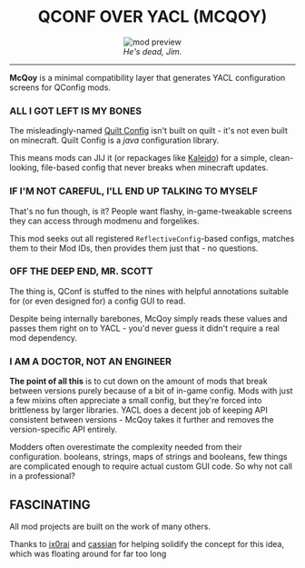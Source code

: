 <!--suppress HtmlDeprecatedTag, XmlDeprecatedElement -->
<center>
<h1>QCONF OVER YACL (MCQOY)</h1>
</center>

<center><img alt="mod preview" src="https://upload.wikimedia.org/wikipedia/commons/9/90/DeForest_Kelley%2C_Dr._McCoy%2C_Star_Trek.jpg"/></center>

<center>
<i>He's dead, Jim.</i> 
</center>

---

**McQoy** is a minimal compatibility layer that generates YACL configuration screens for QConfig mods.

### ALL I GOT LEFT IS MY BONES

The misleadingly-named [Quilt Config](https://github.com/QuiltMC/quilt-config) isn't built on quilt - it's not even built on minecraft. Quilt Config is a _java_ configuration library.

This means mods can JIJ it (or repackages like [Kaleido](https://github.com/sisby-folk/kaleido-config)) for a simple, clean-looking, file-based config that never breaks when minecraft updates.

### IF I'M NOT CAREFUL, I'LL END UP TALKING TO MYSELF

That's no fun though, is it? People want flashy, in-game-tweakable screens they can access through modmenu and forgelikes.

This mod seeks out all registered `ReflectiveConfig`-based configs, matches them to their Mod IDs, then provides them just that - no questions. 

### OFF THE DEEP END, MR. SCOTT

The thing is, QConf is stuffed to the nines with helpful annotations suitable for (or even designed for) a config GUI to read.

Despite being internally barebones, McQoy simply reads these values and passes them right on to YACL - you'd never guess it didn't require a real mod dependency.

### I AM A DOCTOR, NOT AN ENGINEER

**The point of all this** is to cut down on the amount of mods that break between versions purely because of a bit of in-game config. Mods with just a few mixins often appreciate a small config, but they're forced into brittleness by larger libraries. YACL does a decent job of keeping API consistent between versions - McQoy takes it further and removes the version-specific API entirely. 

Modders often overestimate the complexity needed from their configuration. booleans, strings, maps of strings and booleans, few things are complicated enough to require actual custom GUI code. So why not call in a professional?

## FASCINATING

All mod projects are built on the work of many others.

Thanks to [ix0rai](https://modrinth.com/user/ix0rai) and [cassian](https://github.com/cassiancc/Item-Descriptions) for helping solidify the concept for this idea, which was floating around for far too long


